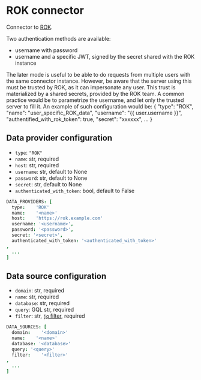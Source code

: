 # ROK connector

Connector to [ROK](https://www.rok-solution.fr/).

Two authentication methods are available:
- username with password
- username and a specific JWT, signed by the secret shared with the ROK instance

The later mode is useful to be able to do requests from multiple users with the same connector instance. However, be aware that the server using this must be trusted by ROK, as it can impersonate any user.
This trust is materialized by a shared secrets, provided by the ROK team.
A common practice would be to parametrize the username, and let only the trusted server to fill it.
An example of such configuration would be:
    {
      "type": "ROK",
      "name": "user_specific_ROK_data",
      "username": "{{ user.username }}",
      "authentified_with_rok_token": true,
      "secret": "xxxxxx", 
      ...
    }

## Data provider configuration

* `type`: `"ROK"`
* `name`: str, required
* `host`: str, required
* `username`: str, default to None
* `password`: str, default to None
* `secret`: str, default to None
* `authenticated_with_token`: bool, default to False

```coffee
DATA_PROVIDERS: [
  type:    'ROK'
  name:    '<name>'
  host:    'https://rok.example.com'
  username: '<username>',
  password: '<password>',
  secret: '<secret>',
  authenticated_with_token: '<authenticated_with_token>'
,
  ...
]
```


## Data source configuration

* `domain`: str, required
* `name`: str, required
* `database`: str, required
* `query`: GQL str, required
* `filter`: str, [`jq` filter](https://stedolan.github.io/jq/manual/), required

```coffee
DATA_SOURCES: [
  domain:    '<domain>'
  name:    '<name>'
  database: '<database>'
  query: '<query>'
  filter:    '<filter>'
,
  ...
]
```
